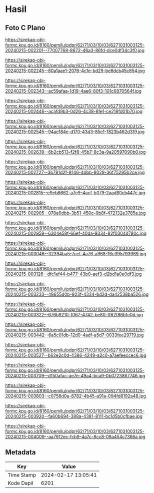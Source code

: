 # Hasil

## Foto C Plano

https://sirekap-obj-formc.kpu.go.id/8160/pemilu/pdpr/62/71/03/10/03/6271031003125-20240215-002201--77007768-8872-46a3-86fd-dce0df34c3f0.jpg

https://sirekap-obj-formc.kpu.go.id/8160/pemilu/pdpr/62/71/03/10/03/6271031003125-20240215-002245--80a1aae1-2076-4c1e-bd29-be6dcb45c654.jpg

https://sirekap-obj-formc.kpu.go.id/8160/pemilu/pdpr/62/71/03/10/03/6271031003125-20240215-002343--ac59afaa-1d19-4ae6-80f3-101c6870564f.jpg

https://sirekap-obj-formc.kpu.go.id/8160/pemilu/pdpr/62/71/03/10/03/6271031003125-20240215-002446--acafd9b3-0d26-4c38-8fe1-ce218fd01b70.jpg

https://sirekap-obj-formc.kpu.go.id/8160/pemilu/pdpr/62/71/03/10/03/6271031003125-20240215-002545--94ae184e-d170-43d3-85e1-1823b462d3f9.jpg

https://sirekap-obj-formc.kpu.go.id/8160/pemilu/pdpr/62/71/03/10/03/6271031003125-20240215-002639--6b2cb513-f2f8-45b7-8c3a-9a20597090b0.jpg

https://sirekap-obj-formc.kpu.go.id/8160/pemilu/pdpr/62/71/03/10/03/6271031003125-20240215-002727--3b781d2f-8146-4dbb-8029-36f75295b2ce.jpg

https://sirekap-obj-formc.kpu.go.id/8160/pemilu/pdpr/62/71/03/10/03/6271031003125-20240215-002815--e9eb8662-a7e9-4acf-b079-2aad80cb447c.jpg

https://sirekap-obj-formc.kpu.go.id/8160/pemilu/pdpr/62/71/03/10/03/6271031003125-20240215-002905--078e6dbb-3b51-450c-9b8f-472132e3785e.jpg

https://sirekap-obj-formc.kpu.go.id/8160/pemilu/pdpr/62/71/03/10/03/6271031003125-20240215-002959--6304e58f-66ef-40da-9334-82f0304d780c.jpg

https://sirekap-obj-formc.kpu.go.id/8160/pemilu/pdpr/62/71/03/10/03/6271031003125-20240215-003046--32394ba5-7cef-4a76-a968-16c395793989.jpg

https://sirekap-obj-formc.kpu.go.id/8160/pemilu/pdpr/62/71/03/10/03/6271031003125-20240215-003126--dfc1ef44-b477-43b0-aef3-d2bd1a0e0df3.jpg

https://sirekap-obj-formc.kpu.go.id/8160/pemilu/pdpr/62/71/03/10/03/6271031003125-20240215-003233--48655d0b-923f-4334-bd2d-da42538ba526.jpg

https://sirekap-obj-formc.kpu.go.id/8160/pemilu/pdpr/62/71/03/10/03/6271031003125-20240215-003322--676b9210-f067-4742-be80-ff62f86b1e0d.jpg

https://sirekap-obj-formc.kpu.go.id/8160/pemilu/pdpr/62/71/03/10/03/6271031003125-20240215-003442--6a5c01db-12d0-4adf-a5d7-0033fee29719.jpg

https://sirekap-obj-formc.kpu.go.id/8160/pemilu/pdpr/62/71/03/10/03/6271031003125-20240215-003527--b62e2c0d-4386-4249-a2c0-a7aefeeccec6.jpg

https://sirekap-obj-formc.kpu.go.id/8160/pemilu/pdpr/62/71/03/10/03/6271031003125-20240215-003709--d150afac-ae7e-49a4-bca9-0b0723867746.jpg

https://sirekap-obj-formc.kpu.go.id/8160/pemilu/pdpr/62/71/03/10/03/6271031003125-20240215-003803--c0758d0a-8782-4b45-a91a-094fd8192a48.jpg

https://sirekap-obj-formc.kpu.go.id/8160/pemilu/pdpr/62/71/03/10/03/6271031003125-20240215-003920--fa60b694-388a-4381-8111-bc1d5b0cfbae.jpg

https://sirekap-obj-formc.kpu.go.id/8160/pemilu/pdpr/62/71/03/10/03/6271031003125-20240215-004009--aa7912ec-fcb9-4a7c-8cc8-09a454c7366a.jpg


## Metadata

| Key        | Value               |
| ---------- | ------------------- |
| Time Stamp | 2024-02-17 13:05:41 |
| Kode Dapil | 6201                |



